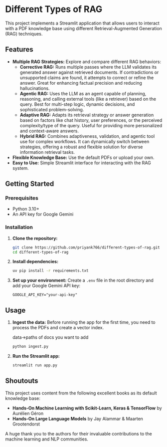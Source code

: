 # Different Types of RAG

This project implements a Streamlit application that allows users to interact with a PDF knowledge base using different Retrieval-Augmented Generation (RAG) techniques.

## Features

*   **Multiple RAG Strategies:** Explore and compare different RAG behaviors:
    *   **Corrective RAG:** Runs multiple passes where the LLM validates its generated answer against retrieved documents. If contradictions or unsupported claims are found, it attempts to correct or refine the answer. Great for enhancing factual precision and reducing hallucinations.
    *   **Agentic RAG:** Uses the LLM as an agent capable of planning, reasoning, and calling external tools (like a retriever) based on the query. Best for multi-step logic, dynamic decisions, and sophisticated problem-solving.
    *   **Adaptive RAG:** Adapts its retrieval strategy or answer generation based on factors like chat history, user preferences, or the perceived complexity/type of the query. Useful for providing more personalized and context-aware answers.
    *   **Hybrid RAG:** Combines adaptiveness, validation, and agentic tool use for complex workflows. It can dynamically switch between strategies, offering a robust and flexible solution for diverse information retrieval tasks.
*   **Flexible Knowledge Base:** Use the default PDFs or upload your own.
*   **Easy to Use:** Simple Streamlit interface for interacting with the RAG system.

## Getting Started

### Prerequisites

*   Python 3.10+
*   An API key for Google Gemini

### Installation

1.  **Clone the repository:**
    ```bash
    git clone https://github.com/priyank766/different-types-of-rag.git
    cd different-types-of-rag
    ```
2.  **Install dependencies:**
    ```bash
    uv pip install -r requirements.txt
    ```
3.  **Set up your environment:**
    Create a `.env` file in the root directory and add your Google Gemini API key:
    ```
    GOOGLE_API_KEY="your-api-key"
    ```

## Usage

1.  **Ingest the data:**
    Before running the app for the first time, you need to process the PDFs and create a vector index.
    
    data->paths of docs you want to add 
    
    ```bash
    python ingest.py
    ```
2.  **Run the Streamlit app:**
    ```bash
    streamlit run app.py
    ```

## Shoutouts

This project uses content from the following excellent books as its default knowledge base:

*   **Hands-On Machine Learning with Scikit-Learn, Keras & TensorFlow** by Aurélien Géron
*   **Hands-On Large Language Models** by Jay Alammar & Maarten Grootendorst

A huge thank you to the authors for their invaluable contributions to the machine learning and NLP communities.
